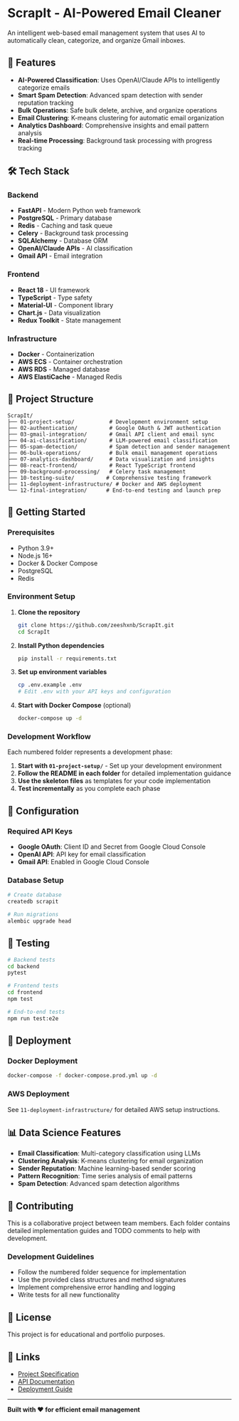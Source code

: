 # ScrapIt - AI-Powered Email Cleaner

An intelligent web-based email management system that uses AI to automatically clean, categorize, and organize Gmail inboxes.

## 🚀 Features

- **AI-Powered Classification**: Uses OpenAI/Claude APIs to intelligently categorize emails
- **Smart Spam Detection**: Advanced spam detection with sender reputation tracking
- **Bulk Operations**: Safe bulk delete, archive, and organize operations
- **Email Clustering**: K-means clustering for automatic email organization
- **Analytics Dashboard**: Comprehensive insights and email pattern analysis
- **Real-time Processing**: Background task processing with progress tracking

## 🛠 Tech Stack

### Backend
- **FastAPI** - Modern Python web framework
- **PostgreSQL** - Primary database
- **Redis** - Caching and task queue
- **Celery** - Background task processing
- **SQLAlchemy** - Database ORM
- **OpenAI/Claude APIs** - AI classification
- **Gmail API** - Email integration

### Frontend
- **React 18** - UI framework
- **TypeScript** - Type safety
- **Material-UI** - Component library
- **Chart.js** - Data visualization
- **Redux Toolkit** - State management

### Infrastructure
- **Docker** - Containerization
- **AWS ECS** - Container orchestration
- **AWS RDS** - Managed database
- **AWS ElastiCache** - Managed Redis

## 📁 Project Structure

```
ScrapIt/
├── 01-project-setup/           # Development environment setup
├── 02-authentication/          # Google OAuth & JWT authentication
├── 03-gmail-integration/       # Gmail API client and email sync
├── 04-ai-classification/       # LLM-powered email classification
├── 05-spam-detection/          # Spam detection and sender management
├── 06-bulk-operations/         # Bulk email management operations
├── 07-analytics-dashboard/     # Data visualization and insights
├── 08-react-frontend/          # React TypeScript frontend
├── 09-background-processing/   # Celery task management
├── 10-testing-suite/          # Comprehensive testing framework
├── 11-deployment-infrastructure/ # Docker and AWS deployment
└── 12-final-integration/      # End-to-end testing and launch prep
```

## 🚦 Getting Started

### Prerequisites
- Python 3.9+
- Node.js 16+
- Docker & Docker Compose
- PostgreSQL
- Redis

### Environment Setup

1. **Clone the repository**
   ```bash
   git clone https://github.com/zeeshxnb/ScrapIt.git
   cd ScrapIt
   ```

2. **Install Python dependencies**
   ```bash
   pip install -r requirements.txt
   ```

3. **Set up environment variables**
   ```bash
   cp .env.example .env
   # Edit .env with your API keys and configuration
   ```

4. **Start with Docker Compose** (optional)
   ```bash
   docker-compose up -d
   ```

### Development Workflow

Each numbered folder represents a development phase:

1. **Start with `01-project-setup/`** - Set up your development environment
2. **Follow the README in each folder** for detailed implementation guidance
3. **Use the skeleton files** as templates for your code implementation
4. **Test incrementally** as you complete each phase

## 🔧 Configuration

### Required API Keys
- **Google OAuth**: Client ID and Secret from Google Cloud Console
- **OpenAI API**: API key for email classification
- **Gmail API**: Enabled in Google Cloud Console

### Database Setup
```bash
# Create database
createdb scrapit

# Run migrations
alembic upgrade head
```

## 🧪 Testing

```bash
# Backend tests
cd backend
pytest

# Frontend tests
cd frontend
npm test

# End-to-end tests
npm run test:e2e
```

## 🚀 Deployment

### Docker Deployment
```bash
docker-compose -f docker-compose.prod.yml up -d
```

### AWS Deployment
See `11-deployment-infrastructure/` for detailed AWS setup instructions.

## 📊 Data Science Features

- **Email Classification**: Multi-category classification using LLMs
- **Clustering Analysis**: K-means clustering for email organization
- **Sender Reputation**: Machine learning-based sender scoring
- **Pattern Recognition**: Time series analysis of email patterns
- **Spam Detection**: Advanced spam detection algorithms

## 🤝 Contributing

This is a collaborative project between team members. Each folder contains detailed implementation guides and TODO comments to help with development.

### Development Guidelines
- Follow the numbered folder sequence for implementation
- Use the provided class structures and method signatures
- Implement comprehensive error handling and logging
- Write tests for all new functionality

## 📝 License

This project is for educational and portfolio purposes.

## 🔗 Links

- [Project Specification](.kiro/specs/ai-email-cleaner/)
- [API Documentation](docs/API_DOCUMENTATION.md)
- [Deployment Guide](docs/DEPLOYMENT_GUIDE.md)

---

**Built with ❤️ for efficient email management**